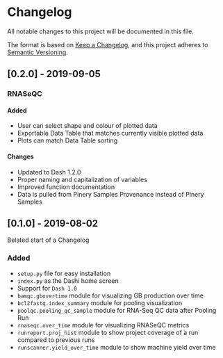 # Changelog
All notable changes to this project will be documented in this file.

The format is based on [Keep a Changelog](https://keepachangelog.com/en/1.0.0/),
and this project adheres to [Semantic Versioning](https://semver.org/spec/v2.0.0.html).

## [0.2.0] - 2019-09-05

### RNASeQC
#### Added
* User can select shape and colour of plotted data
* Exportable Data Table that matches currently visible plotted data
* Plots can match Data Table sorting

#### Changes
* Updated to Dash 1.2.0
* Proper naming and capitalization of variables
* Improved function documentation
* Data is pulled from Pinery Samples Provenance instead of Pinery Samples


## [0.1.0] - 2019-08-02
Belated start of a Changelog

### Added
* `setup.py` file for easy installation
* `index.py` as the Dashi home screen
* Support for `Dash 1.0`
* `bamqc.gbovertime` module for visualizing GB production over time
* `bcl2fastq.index_summary` module for pooling visualization
* `poolqc.pooling_qc_sample` module for RNA-Seq QC data after Pooling Run
* `rnaseqc.over_time` module for visualizing RNASeQC metrics
* `runreport.proj_hist` module to show project coverage of a run compared to
previous runs
* `runscanner.yield_over_time` module to show machine yield over time
